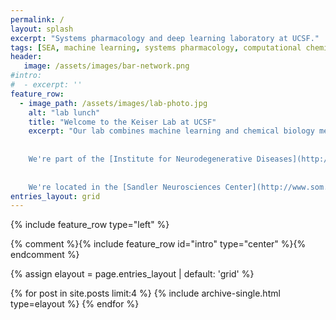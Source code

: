 ```yaml
---
permalink: /
layout: splash
excerpt: "Systems pharmacology and deep learning laboratory at UCSF."
tags: [SEA, machine learning, systems pharmacology, computational chemical biology]
header:
   image: /assets/images/bar-network.png
#intro: 
#  - excerpt: ''
feature_row:
  - image_path: /assets/images/lab-photo.jpg
    alt: "lab lunch"
    title: "Welcome to the Keiser Lab at UCSF"
    excerpt: "Our lab combines machine learning and chemical biology methods to investigate how small molecules perturb protein networks to achieve therapeutic effects.
    
    
    We're part of the [Institute for Neurodegenerative Diseases](http://ind.ucsf.edu), the [Bakar Computational Health Sciences Institute](http://bakarinstitute.ucsf.edu/), the [Department of Pharmaceutical Chemistry](http://pharmchem.ucsf.edu), and the [Department of Bioengineering and Therapeutic Sciences](http://bts.ucsf.edu/).
    
    
    We're located in the [Sandler Neurosciences Center](http://www.som.com/projects/university_of_california_san_francisco_sandler_neurosciences_center) at UCSF Mission Bay."
entries_layout: grid
---
```


{% include feature_row type="left" %}

{% comment %}{% include feature_row id="intro" type="center" %}{% endcomment %}

{% assign elayout = page.entries_layout | default: 'grid' %}
<div class="entries-{{ elayout }}">
  {% for post in site.posts limit:4 %} 
    {% include archive-single.html type=elayout %}
  {% endfor %}
</div>
